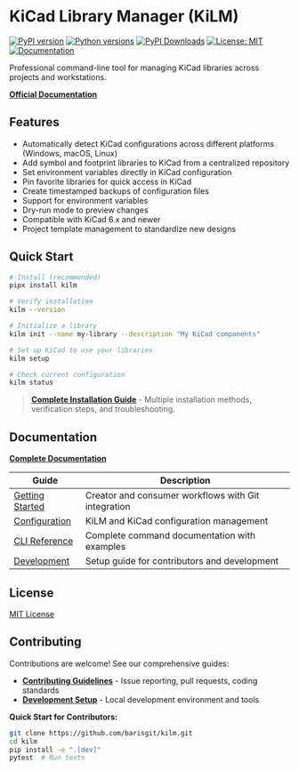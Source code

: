 # KiCad Library Manager (KiLM)

[![PyPI version](https://img.shields.io/pypi/v/kilm.svg)](https://pypi.org/project/kilm/)
[![Python versions](https://img.shields.io/pypi/pyversions/kilm.svg)](https://pypi.org/project/kilm/)
[![PyPI Downloads](https://static.pepy.tech/badge/kilm)](https://pepy.tech/projects/kilm)
[![License: MIT](https://img.shields.io/badge/License-MIT-blue.svg)](https://opensource.org/licenses/MIT)
[![Documentation](https://img.shields.io/badge/docs-website-brightgreen.svg)](https://kilm.aristovnik.me)

Professional command-line tool for managing KiCad libraries across projects and workstations.

**[Official Documentation](https://kilm.aristovnik.me)**

## Features

- Automatically detect KiCad configurations across different platforms (Windows, macOS, Linux)
- Add symbol and footprint libraries to KiCad from a centralized repository
- Set environment variables directly in KiCad configuration
- Pin favorite libraries for quick access in KiCad
- Create timestamped backups of configuration files
- Support for environment variables
- Dry-run mode to preview changes
- Compatible with KiCad 6.x and newer
- Project template management to standardize new designs

## Quick Start

```bash
# Install (recommended)
pipx install kilm

# Verify installation
kilm --version

# Initialize a library
kilm init --name my-library --description "My KiCad components"

# Set up KiCad to use your libraries
kilm setup

# Check current configuration
kilm status
```

> **[Complete Installation Guide](https://kilm.aristovnik.me/guides/installation/)** - Multiple installation methods, verification steps, and troubleshooting.

## Documentation

**[Complete Documentation](https://kilm.aristovnik.me)**

| Guide | Description |
|-------|-------------|
| [Getting Started](https://kilm.aristovnik.me/guides/getting-started/) | Creator and consumer workflows with Git integration |
| [Configuration](https://kilm.aristovnik.me/guides/configuration/) | KiLM and KiCad configuration management |
| [CLI Reference](https://kilm.aristovnik.me/reference/cli/) | Complete command documentation with examples |
| [Development](https://kilm.aristovnik.me/community/development/) | Setup guide for contributors and development |

## License

[MIT License](LICENSE)

## Contributing

Contributions are welcome! See our comprehensive guides:

- **[Contributing Guidelines](https://kilm.aristovnik.me/community/contributing/)** - Issue reporting, pull requests, coding standards
- **[Development Setup](https://kilm.aristovnik.me/community/development/)** - Local development environment and tools

**Quick Start for Contributors:**
```bash
git clone https://github.com/barisgit/kilm.git
cd kilm
pip install -e ".[dev]"
pytest  # Run tests
```
